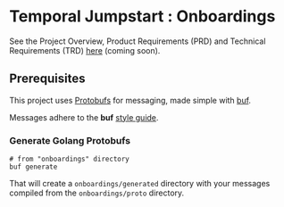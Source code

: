 # Temporal Jumpstart : Onboardings

See the Project Overview, Product Requirements (PRD) and Technical Requirements (TRD) [here](../docs/onboardings) (coming soon).


## Prerequisites

This project uses [Protobufs](https://protobuf.dev/) for messaging, made simple
with [buf](https://buf.build/home). 

Messages adhere to the **buf** [style guide](https://buf.build/docs/best-practices/style-guide/). 

### Generate Golang Protobufs

```shell
# from "onboardings" directory
buf generate
```

That will create a `onboardings/generated` directory with your messages
compiled from the `onboardings/proto` directory.